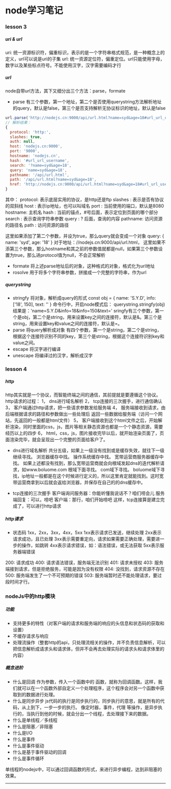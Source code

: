 # node学习笔记
### lesson 3

##### uri & url
uri: 统一资源标识符，偏重标识，表示的是一个字符串格式规范，是一种概念上的定义，url可以说是uri的子集
url: 统一资源定位符，偏重定位。url只能使用字母，数字以及某些标点符号。不能使用汉字，汉字需要编码才行


##### url
node自带url方法，其下又细分出三个方法：parse，formate
* parse
有三个参数，第一个地址，第二个是否使用querystring方法解析地址的query，默认是false，第三个是否支持解析无协议标识的地址，默认是false
```js
url.parse('http://nodejs.cn:9000/api/url.html?name=syd&age=18#url_url_username')
// 解析结果：
{
  protocol: 'http:',
  slashes: true,
  auth: null,
  host: 'nodejs.cn:9000',
  port: '9000',
  hostname: 'nodejs.cn',
  hash: '#url_url_username',
  search: '?name=syd&age=18',
  query: 'name=syd&age=18',
  pathname: '/api/url.html',
  path: '/api/url.html?name=syd&age=18',
  href: 'http://nodejs.cn:9000/api/url.html?name=syd&age=18#url_url_username'
}
```
其中：
protocol: 表示底层实用的协议，是http还是ftp
slashes : 表示是否有协议的双斜线
host    : 表示ip地址，也可以叫域名
port    : 当前使用的端口，默认是8080
hostname: 主机名
hash    : 当前的锚点，#号后面，表示定位到页面的哪个部分
search  : 表示查询字符串参数
query   : ? 后面，查询的内容
pathname: 访问资源的路径名
path    : 访问资源的路径

这里如果添加了第二个参数，并设为true，那么query就会变成一个对象 query: { name: 'syd', age: '18' }
对于地址：//nodejs.cn:9000/api/url.html， 这里如果不添第三个参数，那么hostname和其之前的参数值就都是null，如果第三个参数设置为true，那么进protocol值为null，不会正常解析
* formate
将上述parse地址后的对象，这种格式的对象，格式化为url地址
* rosolve
用于将多个字符串参数，拼接成一个完整的字符串，作为url

##### querystring
* stringfy
将对象，解析成query的形式
const obj = {
  name: 'S.Y.D',
  info: ['18', 150],
  text: ''
}
命令行中，开启node模式后：
querystring.stringfy(obj)
结果是：'name=S.Y.D&info=18&info=150&text='
sringfy有三个参数，第一个是obj，第二个是string，用来设置key之间的连接符，默认是&。第三个是string，用来设置key和value之间的连接符，默认是=。
* parse
将query解析成对象
有四个参数，第一个是string，第二个是string，根据这个连接符识别不同的key，第三个是string，根据这个连接符识别key和value之间。
* escape
将汉字进行编译
* unescape
将编译过的汉字，解析成汉字

### lesson 4
##### http
http其实就是一个协议，而智能终端之间的通信，其前提就是要遵循这个协议。
http请求的过程：
1， dns进行域名解析
2， tcp连接的三次握手，进行通信确认
3， 客户端通过http请求，把一些请求参数发给服务端
4， 服务端接收到请求，由后端根据请求的路径和参数做出一些处理后 返回一些数据给服务端（访问一个网站，先返回的一般都是html文件）
5， 客户端接收到这个html文件之后，开始解析渲染，同时里面的css，js，图片等相关静态资源也都是一个个静态资源，需要经历以上的四步
6， html，css，js，图片接收完毕以后，就开始渲染页面了，页面渲染完毕，就会呈现出一个完整的页面给客户了。
* dns进行域名解析
共分五级，如果上一级没有找到或是缓存失效，就往下一级继续寻找。
浏览器缓存中找。
操作系统缓存中找。
宽带运营商服务器缓存中找。
如果上述都没有找到，那么宽带运营商就会向根域发起dns的迭代解析请求，如www.boluome.com
根域下面寻找。
com域下寻找。
boluome域下寻找，ip地址一般都是在这个时候进行定义的，所以这里肯定就能找到。这时宽带运营商拿到以后就会返给浏览器，并保存在自己的的dns缓存中。

* tcp连接的三次握手
客户端询问服务器：你能听懂我说话不？咱们唠会儿
服务端回复：可以，唠吧
客户端：那行，咱们开始唠吧
这样，tcp连接算是建立完成了，可以进行http请求

##### http请求
* 状态码
1xx，2xx，3xx，4xx，5xx
1xx表示请求已发送，继续处理
2xx表示请求成功，且已处理
3xx表示需要重定向，请求如果需要正确处理，需要进一步的操作，如跳转
4xx表示请求错误，如：语法错误，或无法获取
5xx表示服务器端错误

200: 请求成功
400: 请求语法错误，服务端无法识别
401: 请求未授权
403: 服务端接到请求，但是拒绝服务，可能是因为没有权限
404: 没找到，请求资源不存在
500: 服务端发生了一个不可预期的错误
503: 服务端暂时还不能处理请求，要过段时间才行。


### nodeJs中的http模块
##### 功能
* 支持更多的特性（对客户端的请求和服务端的响应的头信息和状态码的获取和设置）
* 不缓存请求与响应
* 处理流操作（整套http的api，只处理流相关的操作，并不负责信息解析，可以把信息解析成请求头和请求体，但并不会再去处理实际的请求头和请求体里的内容）

##### 概念进阶
* 什么是回调
  作为参数，传入一个函数中的 函数，就称为回调函数。这样，我们就可以在一个函数外部自定义一个处理程序，这个程序会对另一个函数中获取到的数据进行处理。
* 什么是同步异步
  js代码的执行是同步执行的，同步执行的意思，就是所有的代码，从上到下，一步一步的执行。
  像定时器，事件，代理 等操作，是异步执行的，当执行到他的时候，就会分出一个线程，去处理接下来的数据。
* 什么是单线程／多线程
* 什么是阻塞／非阻塞
* 什么是I/O
* 什么是事件
* 什么是事件驱动
* 什么是基于事件驱动的回调
* 什么是事件循环

单线程的nodejs中，可以通过回调函数的形式，来进行异步编程，达到非阻塞的效果。







------
